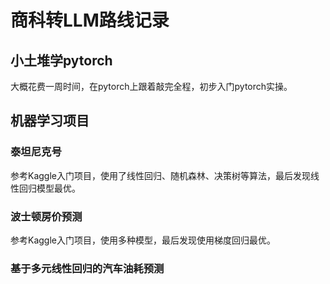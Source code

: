 # 商科转LLM路线记录
## 小土堆学pytorch
大概花费一周时间，在pytorch上跟着敲完全程，初步入门pytorch实操。

## 机器学习项目
### 泰坦尼克号
参考Kaggle入门项目，使用了线性回归、随机森林、决策树等算法，最后发现线性回归模型最优。
### 波士顿房价预测
参考Kaggle入门项目，使用多种模型，最后发现使用梯度回归最优。
### 基于多元线性回归的汽车油耗预测
